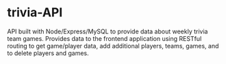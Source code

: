 # trivia-API

API built with Node/Express/MySQL to provide data about weekly trivia team games. Provides data to the frontend application using RESTful routing to get game/player data, add additional players, teams, games, and to delete players and games. 

